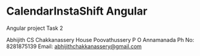 # CalendarInstaShift Angular
Angular project Task 2 

Abhijith CS
Chakkanassery House
Poovathussery P O
Annamanada
Ph No: 8281875139
Email: abhijithchakkanassery@gmail.com
